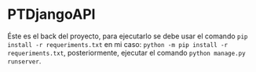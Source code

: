 # PTDjangoAPI
Éste es el back del proyecto, para ejecutarlo se debe usar el comando `pip install -r requeriments.txt` en mi caso: `python -m pip install -r requeriments.txt`, posteriormente, ejecutar el comando `python manage.py runserver`.
